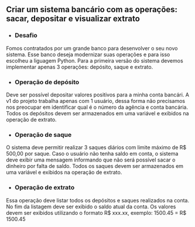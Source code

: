 ## Criar um sistema bancário com as operações: sacar, depositar e visualizar extrato

- ###  Desafio 
Fomos contratados por um grande banco para desenvolver o seu novo sistema. Esse banco deseja modernizar suas operações e para isso escolheu a liguagem Python. Para a primeira versão do sistema devemos implementar apenas 3 operações: depósito, saque e extrato.

- ### Operação de depósito
Deve ser possível depositar valores positivos para a minha conta bancári. A v1 do projeto trabalha apenas com 1 usuário, dessa forma não precisamos nos preocupar em identificar qual é o número da agência e conta bancária. Todos os depósitos devem ser armazenados em uma variável e exibidos na operação de extrato.

- ### Operação de saque
O sistema deve permitir  realizar 3 saques diários com limite máximo de R$ 500,00 por saque. Caso o usuário não tenha saldo em conta, o sistema deve exibir uma mensagem informando que não será possível sacar o dinheiro por falta de saldo. Todos os saques devem ser armazenados em uma variável e exibidos na operação de extrato.

- ### Operação de extrato
Essa operação deve listar todos os depósitos e saques realizados na conta. No fim da listagem deve ser exibido o saldo atual da conta. Os valores devem ser exibidos utilizando o formato R$ xxx.xx, exemplo: 1500.45 = R$ 1500.45
